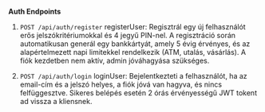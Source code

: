 **Auth Endpoints**


1. `POST /api/auth/register`
    registerUser: Regisztrál egy új felhasználót erős jelszókritériumokkal és 4 jegyű PIN-nel. A regisztráció során automatikusan generál egy bankkártyát, amely 5 évig érvényes, és az alapértelmezett napi limitekkel rendelkezik (ATM, utalás, vásárlás). A fiók kezdetben nem aktív, admin jóváhagyása szükséges.

2. `POST /api/auth/login`
    loginUser: Bejelentkezteti a felhasználót, ha az email-cím és a jelszó helyes, a fiók jóvá van hagyva, és nincs felfüggesztve. Sikeres belépés esetén 2 órás érvényességű JWT tokent ad vissza a kliensnek.
